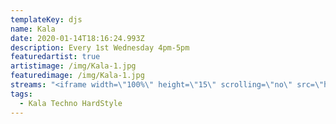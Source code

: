 ```yaml
---
templateKey: djs
name: Kala
date: 2020-01-14T18:16:24.993Z
description: Every 1st Wednesday 4pm-5pm
featuredartist: true
artistimage: /img/Kala-1.jpg
featuredimage: /img/Kala-1.jpg
streams: "<iframe width=\"100%\" height=\"15\" scrolling=\"no\" src=\"https://www.mixcloud.com/widget/iframe/?hide_cover=1&feed=%2FHalfMoonbk%2Fkala-x-bapari-362019%2F\" frameborder=\"0\" ></iframe>\r\n\n<iframe width=\"100%\" height=\"15\" scrolling=\"no\" src=\"https://www.mixcloud.com/widget/iframe/?hide_cover=1&feed=%2FHalfMoonbk%2Fb3b-with-kala-foodcorps-fleshlighy-262019%2F\" frameborder=\"0\" ></iframe>\r\n\n<iframe width=\"100%\" height=\"15\" scrolling=\"no\" src=\"https://www.mixcloud.com/widget/iframe/?hide_cover=1&feed=%2FHalfMoonbk%2Fkala-01022018%2F\" frameborder=\"0\" ></iframe>\r\n\n<iframe width=\"100%\" height=\"15\" scrolling=\"no\" src=\"https://www.mixcloud.com/widget/iframe/?hide_cover=1&feed=%2FHalfMoonbk%2Fkala-1232018%2F\" frameborder=\"0\" ></iframe>\r\n\n<iframe width=\"100%\" height=\"15\" scrolling=\"no\" src=\"https://www.mixcloud.com/widget/iframe/?hide_cover=1&feed=%2FHalfMoonbk%2Fkala-mix-for-halfmoonbk%2F\" frameborder=\"0\" ></iframe>\r\n\n<iframe width=\"100%\" height=\"15\" scrolling=\"no\" src=\"https://www.mixcloud.com/widget/iframe/?hide_cover=1&feed=%2FHalfMoonbk%2Fkala-halfmoonbk-mix-with-guest-812018%2F\" frameborder=\"0\" ></iframe>"
tags:
  - Kala Techno HardStyle
---
```


